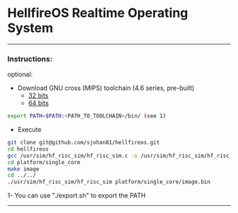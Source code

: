 # HellfireOS Realtime Operating System

---
### Instructions:

optional: 
- Download GNU cross (MIPS) toolchain (4.6 series, pre-built)
  - [32 bits](https://dl.dropboxusercontent.com/u/7936618/gcc-4.6.1_x86.tar.gz)
  - [64 bits](https://dl.dropboxusercontent.com/u/7936618/gcc-4.6.1.tar.gz)
```sh
export PATH=$PATH:<PATH_TO_TOOLCHAIN>/bin/ (see 1)
```
 - Execute 
```sh
git clone git@github.com/sjohan81/hellfireos.git
cd hellfireos
gcc /usr/sim/hf_risc_sim/hf_risc_sim.c -o /usr/sim/hf_risc_sim/hf_risc_sim
cd platform/single_core
make image
cd ../../
./usr/sim/hf_risc_sim/hf_risc_sim platform/single_core/image.bin 
```
1- You can use "./export.sh" to export the PATH

---


